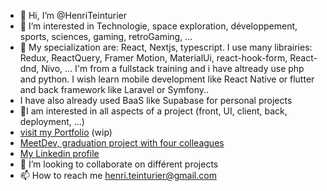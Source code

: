 - 👋 Hi, I’m @HenriTeinturier
- 🚀 I’m interested in Technologie, space exploration, développement, sports, sciences, gaming, retroGaming, ...
- 💼 My specialization are: React, Nextjs, typescript. I use many librairies: Redux, ReactQuery, Framer Motion, MaterialUi, react-hook-form, React-dnd, Nivo, ...  I'm from a fullstack training and i have altready use php and python. I wish learn mobile development like React Native or flutter and back framework like Laravel or Symfony..
- I have also already used BaaS like Supabase for personal projects
- 👀I am interested in all aspects of a project (front, UI, client, back, deployment, …)
- [visit my Portfolio](https://www.henriteinturier.fr/ "my portfolio") (wip)
- [MeetDev, graduation project with four colleagues](https://www.meetdev.henriteinturier.fr/ "MeetDev")
- [My Linkedin profile](https://www.linkedin.com/in/henri-teinturier/ "linkedin profil")
- 💞️ I’m looking to collaborate on différent projects
- 📫 How to reach me henri.teinturier@gmail.com

<!---
HenriTeinturier/HenriTeinturier is a ✨ special ✨ repository because its `README.md` (this file) appears on your GitHub profile.
You can click the Preview link to take a look at your changes.
--->
